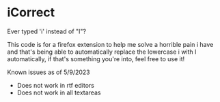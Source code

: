 # iCorrect
Ever typed 'i' instead of "I"?

This code is for a firefox extension to help me solve a horrible pain i have and that's being able to automatically replace the lowercase i with I automatically, if that's something you're into, feel free to use it!


Known issues as of 5/9/2023

* Does not work in rtf editors
* Does not work in all textareas
